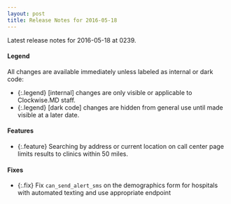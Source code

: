 ```yaml
---
layout: post
title: Release Notes for 2016-05-18
---
```


Latest release notes for 2016-05-18 at 0239.

<div class='legend' markdown='1'>

#### Legend

All changes are available immediately unless labeled as internal or dark code:

- {:.legend} [internal] changes are only visible or applicable to Clockwise.MD staff.
- {:.legend} [dark code] changes are hidden from general use until made visible at a later date.

</div>

<div class='features' markdown='1'>

#### Features

- {:.feature} Searching by address or current location on call center page limits results to clinics within 50 miles.

</div>

<div class='fixes' markdown='1'>

#### Fixes

- {:.fix} Fix `can_send_alert_sms` on the demographics form for hospitals with automated texting and use appropriate endpoint

</div>

